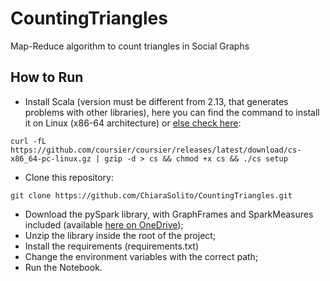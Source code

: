 # CountingTriangles

Map-Reduce algorithm to count triangles in Social Graphs

## How to Run

- Install Scala (version must be different from 2.13, that generates problems with other
libraries), here you can find the command to install it on Linux (x86-64 architecture) or [else check here](https://www.scala-lang.org/download/):

```(bash)
curl -fL https://github.com/coursier/coursier/releases/latest/download/cs-x86_64-pc-linux.gz | gzip -d > cs && chmod +x cs && ./cs setup
```


- Clone this repository:

```(bash)
git clone https://github.com/ChiaraSolito/CountingTriangles.git
```

- Download the pySpark library, with GraphFrames and SparkMeasures included (available [here on OneDrive](https://univr-my.sharepoint.com/:u:/g/personal/chiara_solito_studenti_univr_it/EdpZzBAhJsRJqaWQVC3sILoB1o_CA95KGCMpMGGmDUxioA?e=lLEcg6));
- Unzip the library inside the root of the project;
- Install the requirements (requirements.txt)
- Change the environment variables with the correct path;
- Run the Notebook.
